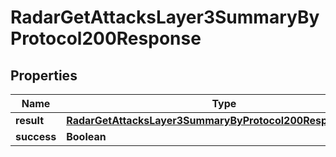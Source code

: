 

# RadarGetAttacksLayer3SummaryByProtocol200Response


## Properties

| Name | Type | Description | Notes |
|------------ | ------------- | ------------- | -------------|
|**result** | [**RadarGetAttacksLayer3SummaryByProtocol200ResponseResult**](RadarGetAttacksLayer3SummaryByProtocol200ResponseResult.md) |  |  |
|**success** | **Boolean** |  |  |



